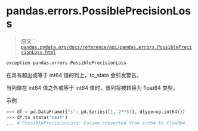 # pandas.errors.PossiblePrecisionLoss

> 原文：[`pandas.pydata.org/docs/reference/api/pandas.errors.PossiblePrecisionLoss.html`](https://pandas.pydata.org/docs/reference/api/pandas.errors.PossiblePrecisionLoss.html)

```py
exception pandas.errors.PossiblePrecisionLoss
```

在具有超出或等于 int64 值的列上，to_stata 会引发警告。

当列值在 int64 值之外或等于 int64 值时，该列将被转换为 float64 类型。

示例

```py
>>> df = pd.DataFrame({"s": pd.Series([1, 2**53], dtype=np.int64)})
>>> df.to_stata('test') 
... # PossiblePrecisionLoss: Column converted from int64 to float64... 
```
